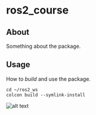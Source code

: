 # ros2_course

## About

Something about the package.

## Usage

How to *build* and use the package.

    cd ~/ros2_ws
    colcon build --symlink-install

![alt text](https://github.com/[Shiraizawa]/[ROS2]/blob/[branch]/image.jpg?raw=true)
